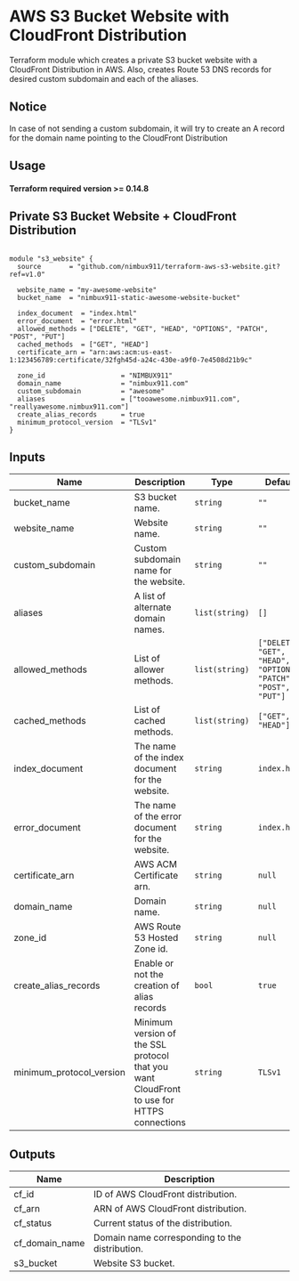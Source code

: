 # AWS S3 Bucket Website with CloudFront Distribution
Terraform module which creates a private S3 bucket website with a CloudFront Distribution in AWS. Also, creates Route 53 DNS records for desired custom subdomain and each of the aliases.

## Notice
In case of not sending a custom subdomain, it will try to create an A record for the domain name pointing to the CloudFront Distribution

## Usage

#### Terraform required version >= 0.14.8

## Private S3 Bucket Website + CloudFront Distribution


```hcl

module "s3_website" {
  source       = "github.com/nimbux911/terraform-aws-s3-website.git?ref=v1.0"

  website_name = "my-awesome-website"
  bucket_name  = "nimbux911-static-awesome-website-bucket"

  index_document  = "index.html"
  error_document  = "error.html"
  allowed_methods = ["DELETE", "GET", "HEAD", "OPTIONS", "PATCH", "POST", "PUT"]
  cached_methods  = ["GET", "HEAD"]
  certificate_arn = "arn:aws:acm:us-east-1:123456789:certificate/32fgh45d-a24c-430e-a9f0-7e4508d21b9c"

  zone_id                   = "NIMBUX911"
  domain_name               = "nimbux911.com"
  custom_subdomain          = "awesome"
  aliases                   = ["tooawesome.nimbux911.com", "reallyawesome.nimbux911.com"]
  create_alias_records      = true
  minimum_protocol_version  = "TLSv1"
} 

```

## Inputs

| Name | Description | Type | Default | Required |
|------|-------------|------|---------|:--------:|
| bucket\_name | S3 bucket name. | `string` | `""` | yes |
| website\_name | Website name. | `string` | `""` | yes |
| custom\_subdomain | Custom subdomain name for the website. | `string` | `""` | no |
| aliases | A list of alternate domain names. | `list(string)` | `[]` | no |
| allowed\_methods | List of allower methods.  | `list(string)` | `["DELETE", "GET", "HEAD", "OPTIONS", "PATCH", "POST", "PUT"]` | no |
| cached\_methods | List of cached methods. | `list(string)` | `["GET", "HEAD"]` | no |
| index\_document | The name of the index document for the website. | `string` | `index.html` | no |
| error\_document | The name of the error document for the website. | `string` | `index.html` | no |
| certificate\_arn | AWS ACM Certificate arn. | `string` | `null` | yes |
| domain\_name | Domain name. | `string` | `null` | yes |
| zone\_id | AWS Route 53 Hosted Zone id. | `string` | `null` | yes |
| create\_alias\_records | Enable or not the creation of alias records | `bool` | `true` | no |
| minimum\_protocol\_version | Minimum version of the SSL protocol that you want CloudFront to use for HTTPS connections | `string` | `TLSv1` | no |


## Outputs

| Name | Description |
|------|-------------|
| cf\_id | ID of AWS CloudFront distribution. |
| cf\_arn | ARN of AWS CloudFront distribution. |
| cf\_status | Current status of the distribution. |
| cf\_domain\_name | Domain name corresponding to the distribution. |
| s3\_bucket | Website S3 bucket. |


